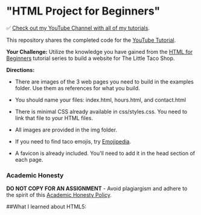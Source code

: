# "HTML Project for Beginners"

✅ [Check out my YouTube Channel with all of my tutorials](https://www.youtube.com/DaveGrayTeachesCode).

This repository shares the completed code for the [YouTube Tutorial](https://youtu.be/T5PD8ofhiug). 

**Your Challenge:** Utilize the knowledge you have gained from the [HTML for Beginners](https://www.youtube.com/playlist?list=PL0Zuz27SZ-6OlAwitnFUubtE93DO-l0vu) tutorial series to build a website for The Little Taco Shop. 

**Directions:**

- There are images of the 3 web pages you need to build in the examples folder. Use them as references for what you build.

- You should name your files: index.html, hours.html, and contact.html

- There is minimal CSS already available in css/styles.css. You need to link that file to your HTML files. 

- All images are provided in the img folder.

- If you need to find taco emojis, try [Emojipedia](https://emojipedia.org/taco/). 

- A favicon is already included. You'll need to add it in the head section of each page.

### Academic Honesty

**DO NOT COPY FOR AN ASSIGNMENT** - Avoid plagiargism and adhere to the spirit of this [Academic Honesty Policy](https://www.freecodecamp.org/news/academic-honesty-policy/).

##What I learned about HTML5: